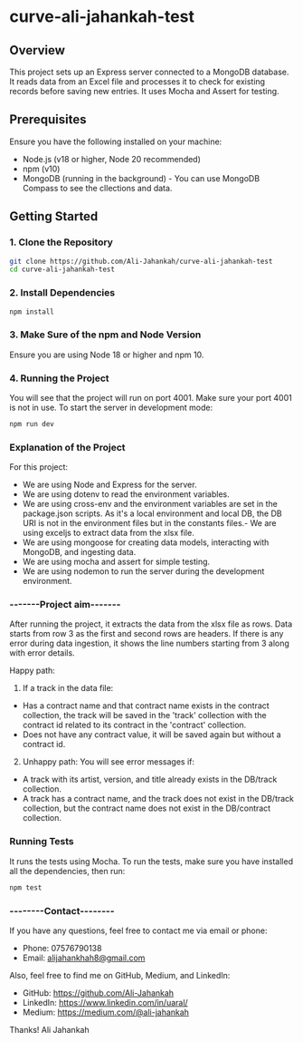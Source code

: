 # curve-ali-jahankah-test

## Overview

This project sets up an Express server connected to a MongoDB database. It reads data from an Excel file and processes it to check for existing records before saving new entries. It uses Mocha and Assert for testing.

## Prerequisites

Ensure you have the following installed on your machine:

- Node.js (v18 or higher, Node 20 recommended)
- npm (v10)
- MongoDB (running in the background) - You can use MongoDB Compass to see the cllections and data.

## Getting Started

### 1. Clone the Repository

```bash
git clone https://github.com/Ali-Jahankah/curve-ali-jahankah-test
cd curve-ali-jahankah-test
```

### 2. Install Dependencies

```bash
npm install
```

### 3. Make Sure of the npm and Node Version

Ensure you are using Node 18 or higher and npm 10.

### 4. Running the Project

You will see that the project will run on port 4001. Make sure your port 4001 is not in use. To start the server in development mode:

```bash
npm run dev
```

### Explanation of the Project

For this project:

- We are using Node and Express for the server.
- We are using dotenv to read the environment variables.
- We are using cross-env and the environment variables are set in the package.json scripts. As it's a local environment and local DB, the DB URI is not in the environment files but in the constants files.- We are using exceljs to extract data from the xlsx file.
- We are using mongoose for creating data models, interacting with MongoDB, and ingesting data.
- We are using mocha and assert for simple testing.
- We are using nodemon to run the server during the development environment.

### -------Project aim-------

After running the project, it extracts the data from the xlsx file as rows. Data starts from row 3 as the first and second rows are headers. If there is any error during data ingestion, it shows the line numbers starting from 3 along with error details.

Happy path:

1. If a track in the data file:

- Has a contract name and that contract name exists in the contract collection, the track will be saved in the 'track' collection with the contract id related to its contract in the 'contract' collection.
- Does not have any contract value, it will be saved again but without a contract id.

2. Unhappy path:
   You will see error messages if:

- A track with its artist, version, and title already exists in the DB/track collection.
- A track has a contract name, and the track does not exist in the DB/track collection, but the contract name does not exist in the DB/contract collection.

### Running Tests

It runs the tests using Mocha. To run the tests, make sure you have installed all the dependencies, then run:

```bash
npm test
```

### --------Contact--------

If you have any questions, feel free to contact me via email or phone:

- Phone: 07576790138
- Email: alijahankhah8@gmail.com

Also, feel free to find me on GitHub, Medium, and LinkedIn:

- GitHub: https://github.com/Ali-Jahankah
- LinkedIn: https://www.linkedin.com/in/uaral/
- Medium: https://medium.com/@ali-jahankah

Thanks!
Ali Jahankah
